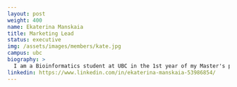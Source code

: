 ```yaml
---
layout: post
weight: 400
name: Ekaterina Manskaia
title: Marketing Lead
status: executive
img: /assets/images/members/kate.jpg
campus: ubc
biography: >
  I am a Bioinformatics student at UBC in the 1st year of my Master's program. I am interested in computer-aided drug discovery and focus on implementing machine learning to facilitate virtual screening techniques. Being a part of InnovationOnBoard is an exciting opportunity to gain hands-on experience in transforming scientific and business ideas into innovative projects that bridge the gap between science and entrepreneurship.
linkedin: https://www.linkedin.com/in/ekaterina-manskaia-53986854/
---
```

